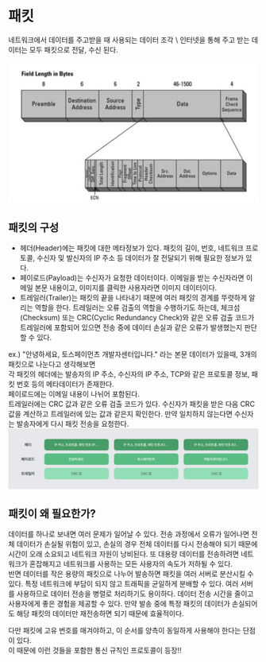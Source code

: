 # 패킷
네트워크에서 데이터를 주고받을 때 사용되는 데이터 조각 \ 
인터넷을 통해 주고 받는 데이터는 모두 패킷으로 전달, 수신 된다.

![packet](../attachment/packet2.png)
## 패킷의 구성
- 헤더(Header)에는 패킷에 대한 메타정보가 있다. 패킷의 길이, 번호, 네트워크 프로토콜, 수신자 및 발신자의 IP 주소 등 데이터가 잘 전달되기 위해 필요한 정보가 있다.
- 페이로드(Payload)는 수신자가 요청한 데이터이다. 이메일을 받는 수신자라면 이메일 본문 내용이고, 이미지를 클릭한 사용자라면 이미지 데이터이다.
- 트레일러(Trailer)는 패킷의 끝을 나타내기 때문에 여러 패킷의 경계를 뚜렷하게 알리는 역할을 한다. 트레일러는 오류 검출의 역할을 수행하기도 하는데, 체크섬(Checksum) 또는 CRC(Cyclic Redundancy Check)와 같은 오류 검출 코드가 트레일러에 포함되어 있으면 전송 중에 데이터 손실과 같은 오류가 발생했는지 판단할 수 있다.

ex.) "안녕하세요, 토스페이먼츠 개발자센터입니다." 라는 본문 데이터가 있을때, 3개의 패킷으로 나눈다고 생각해보면 \
각 패킷의 헤더에는 발송자의 IP 주소, 수신자의 IP 주소, TCP와 같은 프로토콜 정보, 패킷 번호 등의 메타데이터가 존재한다. \
페이로드에는 이메일 내용이 나뉘어 포함된다. \
트레일러에는 CRC 값과 같은 오류 검출 코드가 있다. 수신자가 패킷을 받은 다음 CRC 값을 계산하고 트레일러에 있는 값과 같은지 확인한다.
만약 일치하지 않는다면 수신자는 발송자에게 다시 패킷 전송을 요청한다.
![packet](../attachment/packet.png)

## 패킷이 왜 필요한가?
데이터를 하나로 보내면 여러 문제가 일어날 수 있다. 전송 과정에서 오류가 일어나면 전체 데이터가 손실될 위험이 있고, 손실의 경우 전체 데이터를 다시 전송해야 되기 때문에 시간이 오래 소요되고 네트워크 자원이 낭비된다. 또 대용량 데이터를 전송하려면 네트워크가 혼잡해지고 네트워크를 사용하는 모든 사용자의 속도가 저하될 수 있다. \
반면 데이터를 작은 용량의 패킷으로 나누어 발송하면 패킷을 여러 서버로 분산시킬 수 있다. 특정 네트워크에 부담이 되지 않고 트래픽을 균일하게 분배할 수 있다. 여러 서버를 사용하므로 데이터 전송을 병렬로 처리하기도 용이하다. 데이터 전송 시간을 줄이고 사용자에게 좋은 경험을 제공할 수 있다. 만약 발송 중에 특정 패킷의 데이터가 손실되어도 해당 패킷의 데이터만 재전송하면 되기 때문에 효율적이다.


다만 패킷에 고유 번호를 매겨야하고, 이 순서를 양측이 동일하게 사용해야 한다는 단점이 있다. \
이 때문에 이런 것들을 포함한 통신 규칙인 프로토콜이 등장!!